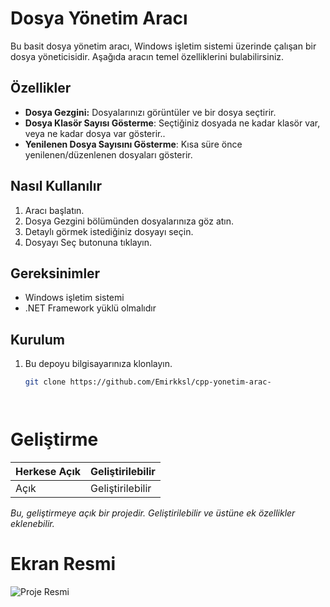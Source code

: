 # Dosya Yönetim Aracı

Bu basit dosya yönetim aracı, Windows işletim sistemi üzerinde çalışan bir dosya yöneticisidir. Aşağıda aracın temel özelliklerini bulabilirsiniz.

## Özellikler

- **Dosya Gezgini:** Dosyalarınızı görüntüler ve bir dosya seçtirir.
- **Dosya Klasör Sayısı Gösterme**: Seçtiğiniz dosyada ne kadar klasör var, veya ne kadar dosya var gösterir..
- **Yenilenen Dosya Sayısını Gösterme**: Kısa süre önce yenilenen/düzenlenen dosyaları gösterir.

## Nasıl Kullanılır

1. Aracı başlatın.
2. Dosya Gezgini bölümünden dosyalarınıza göz atın.
3. Detaylı görmek istediğiniz dosyayı seçin.
4. Dosyayı Seç butonuna tıklayın.

## Gereksinimler

- Windows işletim sistemi
- .NET Framework yüklü olmalıdır


## Kurulum

1. Bu depoyu bilgisayarınıza klonlayın.
   ```bash
   git clone https://github.com/Emirkksl/cpp-yonetim-arac-




# Geliştirme
| Herkese Açık | Geliştirilebilir |
| -------- | -------- |
| Açık   | Geliştirilebilir |

*Bu, geliştirmeye açık bir projedir. Geliştirilebilir ve üstüne ek özellikler eklenebilir.*

# Ekran Resmi
![Proje Resmi](ekranresmi.png)

